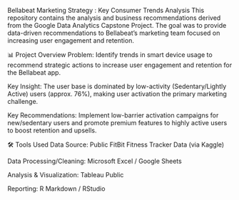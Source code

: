 Bellabeat Marketing Strategy : Key Consumer Trends Analysis
This repository contains the analysis and business recommendations derived from the Google Data Analytics Capstone Project. The goal was to provide data-driven recommendations to Bellabeat’s marketing team focused on increasing user engagement and retention.



📊 Project Overview
Problem: Identify trends in smart device usage to recommend strategic actions to increase user engagement and retention for the Bellabeat app.

Key Insight: The user base is dominated by low-activity (Sedentary/Lightly Active) users (approx. 76%), making user activation the primary marketing challenge.

Key Recommendations: Implement low-barrier activation campaigns for new/sedentary users and promote premium features to highly active users to boost retention and upsells.



🛠️ Tools Used
Data Source: Public FitBit Fitness Tracker Data (via Kaggle)

Data Processing/Cleaning: Microsoft Excel / Google Sheets

Analysis & Visualization: Tableau Public

Reporting: R Markdown / RStudio
